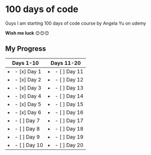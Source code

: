 # 100 days of code
Guys I am starting 100 days of code course by Angela Yu on udemy

**Wish me luck** 😊😊😊

## My Progress

| Days 1-10 | Days 11-20 |
|--- | ---|
| <li>- [x] Day 1</li>| <li>- [ ] Day 11</li> | 
| <li>- [x] Day 2</li>| <li>- [ ] Day 12</li> |
| <li>- [x] Day 3</li>| <li>- [ ] Day 13</li> |
| <li>- [x] Day 4</li>| <li>- [ ] Day 14</li> |
| <li>- [x] Day 5</li>| <li>- [ ] Day 15</li> |
| <li>- [x] Day 6</li>| <li>- [ ] Day 16</li> |
| <li>- [ ] Day 7</li>| <li>- [ ] Day 17</li> |
| <li>- [ ] Day 8</li>| <li>- [ ] Day 18</li> |
| <li>- [ ] Day 9</li>| <li>- [ ] Day 19</li> |
| <li>- [ ] Day 10</li>| <li>- [ ] Day 20</li> |
